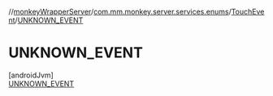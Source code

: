 //[monkeyWrapperServer](../../../../index.md)/[com.mm.monkey.server.services.enums](../../index.md)/[TouchEvent](../index.md)/[UNKNOWN_EVENT](index.md)

# UNKNOWN_EVENT

[androidJvm]\
[UNKNOWN_EVENT](index.md)